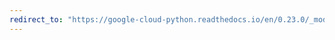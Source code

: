```yaml
---
redirect_to: "https://google-cloud-python.readthedocs.io/en/0.23.0/_modules/google/cloud/language/entity.html"
---
```

